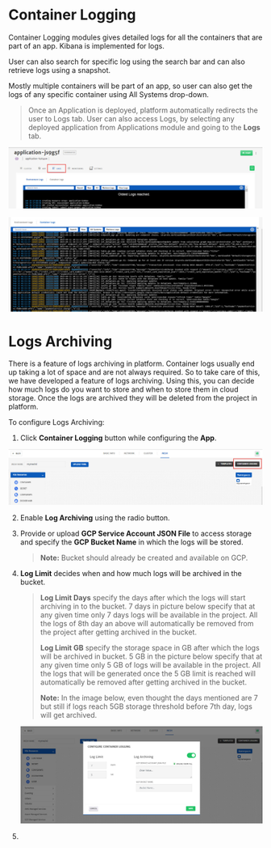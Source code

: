 # Container Logging

Container Logging modules gives detailed logs for all the containers that are part of an app. Kibana is implemented for logs. 

User can also search for specific log using the search bar and can also retrieve logs using a snapshot. 

Mostly multiple containers will be part of an app, so user can also get the logs of any specific container using All Systems drop-down. 

> Once an Application is deployed, platform automatically redirects the user to Logs tab. User can also access Logs, by selecting any deployed application from Applications module and going to the **Logs** tab.

![0](imgs/0.jpg)

![1](imgs/1.jpg)

# Logs Archiving

There is a feature of logs archiving in platform. Container logs usually end up taking a lot of space and are not always required. So to take care of this, we have developed a feature of logs archiving. Using this, you can decide how much logs do you want to store and when to store them in cloud storage. Once the logs are archived they will be deleted from the project in platform.

To configure Logs Archiving:

1.  Click **Container Logging** button while configuring the **App**. 

   ![2](imgs/2.jpg)

2. Enable **Log Archiving** using the radio button. 

3. Provide or upload **GCP Service Account JSON File** to access storage and specify the **GCP Bucket Name** in which the logs will be stored. 

   > **Note:** Bucket should already be created and available on GCP. 

4. **Log Limit** decides when and how much logs will be archived in the bucket. 

   > **Log Limit Days** specify the days after which the logs will start archiving in to the bucket. 7 days in picture below specify that at any given time only 7 days logs will be available in the project. All the logs of 8th day an above will automatically be removed from the project after getting archived in the bucket.
   >
   > **Log Limit GB** specify the storage space in GB after which the logs will be archived in bucket. 5 GB in the picture below specify that at any given time only 5 GB of logs will be available in the project. All the logs that will be generated once the 5 GB limit is reached will automatically be removed after getting archived in the bucket.
   >
   > **Note:** In the image below, even thought the days mentioned are 7 but still if logs reach 5GB storage threshold before 7th day, logs will get archived. 

   ![3](imgs/3.jpg)

5. 

